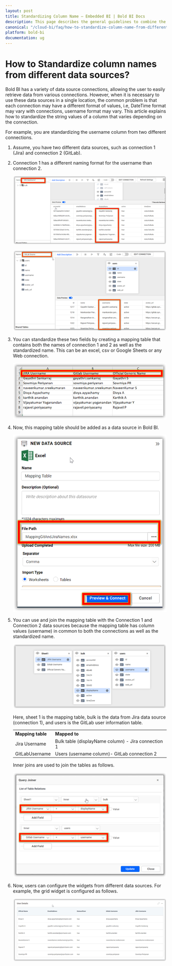 ```yaml
---
layout: post
title: Standardizing Column Name – Embedded BI | Bold BI Docs
description: This page describes the general guidelines to combine the columns of different formats from various data connections in Embedded BI.
canonical: "/cloud-bi/faq/how-to-standardize-column-name-from-different-data-sources/"
platform: bold-bi
documentation: ug
---
```


# How to Standardize column names from different data sources?

Bold BI has a variety of data source connections, allowing the user to easily retrieve data from various connections. However, when it is necessary to use these data sources in a single location, the common problem is that each connection may have a different format of values, i.e, DateTime format may vary with connections, username format may vary. This article explains how to standardize the string values of a column that varies depending on the connection.    

For example, you are standardizing the username column from two different connections.

1. Assume, you have two different data sources, such as connection 1 (Jira) and connection 2 (GitLab).
2. Connection 1 has a different naming format for the username than connection 2. 

    ![Jira data source](/static/assets/embedded/faq/images/JiraDataSource.png)

    ![GitLab data source](/static/assets/embedded/faq/images/GitlabDataSource.png)

3. You can standardize these two fields by creating a mapping table that contains both the names of connection 1 and 2 as well as the standardized name. This can be an excel, csv or Google Sheets or any Web connection.

    ![Mapping Excel Sheet](/static/assets/embedded/faq/images/MappingExcelSheet.png)

4. Now, this mapping table should be added as a data source in Bold BI.

    ![Importing Mapping File](/static/assets/embedded/faq/images/ImportingMappingExcelFile.png)

5. You can use and join the mapping table with the Connection 1 and Connection 2 data sources because the mapping table has column values (username) in common to both the connections as well as the standardized name.

    ![Mapped Tables](/static/assets/embedded/faq/images/MappedTables.png)

    Here, sheet 1 is the mapping table, bulk is the data from Jira data source (connection 1), and users is the GitLab user information table.

    <table>
     <tr>
     <th><b>Mapping table</b></th>
     <th><b>Mapped to</b></th>
     </tr>
     <tr>
     <td> Jira Username </td>
     <td> Bulk table (displayName column) - Jira connection 1 </td>
     </tr>
     <tr>
     <td> GitLabUsername </td>
     <td> Users (username column)- GitLab connection 2 </td>
     </tr>
     </table>
	
     Inner joins are used to join the tables as follows.
	
    ![Inner Joins](/static/assets/embedded/faq/images/InnerJoinsForTables.png)
 
6. Now, users can configure the widgets from different data sources. For example, the grid widget is configured as follows. 

    ![Grid Sample](/static/assets/embedded/faq/images/GridWidgetWithSharedFields.png)

